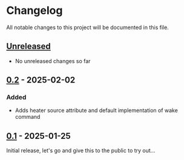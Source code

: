 # Changelog

All notable changes to this project will be documented in this file.

## [Unreleased]
- No unreleased changes so far

## [0.2] - 2025-02-02
### Added
- Adds heater source attribute and default implementation of wake command

## [0.1] - 2025-01-25
Initial release, let's go and give this to the public to try out...

[unreleased]: https://github.com/tillsteinbach/CarConnectivity/compare/v0.2...HEAD
[0.2]: https://github.com/tillsteinbach/CarConnectivity/releases/tag/v0.2
[0.1]: https://github.com/tillsteinbach/CarConnectivity/releases/tag/v0.1
